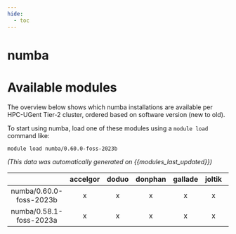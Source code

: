 ```yaml
---
hide:
  - toc
---
```


numba
=====

# Available modules


The overview below shows which numba installations are available per HPC-UGent Tier-2 cluster, ordered based on software version (new to old).

To start using numba, load one of these modules using a `module load` command like:

```shell
module load numba/0.60.0-foss-2023b
```

*(This data was automatically generated on {{modules_last_updated}})*

| |accelgor|doduo|donphan|gallade|joltik|litleo|shinx|
| :---: | :---: | :---: | :---: | :---: | :---: | :---: | :---: |
|numba/0.60.0-foss-2023b|x|x|x|x|x|x|x|
|numba/0.58.1-foss-2023a|x|x|x|x|x|x|x|
